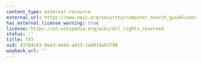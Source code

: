 ```yaml
---
content_type: external-resource
external_url: https://www.epic.org/security/computer_search_guidelines.txt
has_external_license_warning: true
license: https://en.wikipedia.org/wiki/All_rights_reserved
status: ''
title: TXT
uid: 43784162-0ee3-444d-a033-1eb019a67f90
wayback_url: ''
---
```

